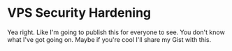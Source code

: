 # VPS Security Hardening 
Yea right.  Like I'm going to publish this for everyone to see.  You don't know what I've got going on.  Maybe if you're cool I'll share my Gist with this.   
